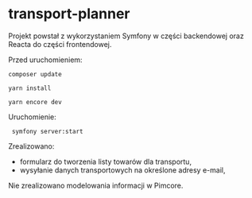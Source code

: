# transport-planner

Projekt powstał z wykorzystaniem Symfony w części backendowej oraz Reacta do części frontendowej.

Przed uruchomieniem:
  ```
  composer update
  
  yarn install
  
  yarn encore dev
  ```
Uruchomienie: 
 ```
  symfony server:start
 ``` 
Zrealizowano:

  - formularz do tworzenia listy towarów dla transportu,
  - wysyłanie danych transportowych na określone adresy e-mail,

Nie zrealizowano modelowania informacji w Pimcore.
